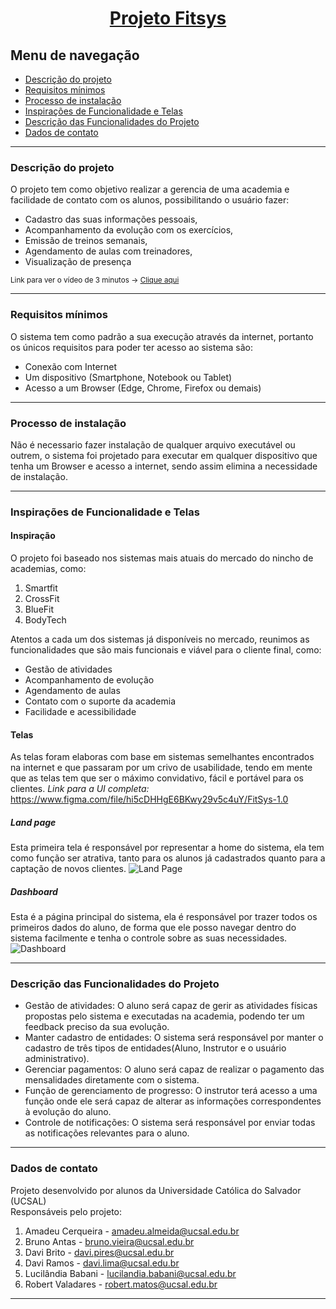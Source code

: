 <h1 align="center">
     <a href="#">Projeto Fitsys</a>
</h1>

<h2>Menu de navegação</h2>

* <a href="#descricao">Descrição do projeto</a>
* <a href="#requisitos">Requisitos mínimos</a>
* <a href="#processo">Processo de instalação</a>
* <a href="#inspiracoes">Inspirações de Funcionalidade e Telas</a>
* <a href="#funcionalidades">Descrição das Funcionalidades do Projeto</a>
* <a href="#dados">Dados de contato</a>

---
<a id="descricao"></a>
### Descrição do projeto
O projeto tem como objetivo realizar a gerencia de uma academia e facilidade de contato com os alunos, possibilitando o usuário fazer: 
* Cadastro das suas informações pessoais, 
* Acompanhamento da evolução com os exercícios, 
* Emissão de treinos semanais, 
* Agendamento de aulas com treinadores,
* Visualização de presença

<p><small>Link para ver o vídeo de 3 minutos -> <a href="https://drive.google.com/file/d/1I-ZvjDiq1Rr-CHeKXVuetW-dbiLb41Dp/view?usp=sharing">Clique aqui</a></small></p>

---

<a id="requisitos"></a>
### Requisitos mínimos
O sistema tem como padrão a sua execução através da internet, portanto os únicos requisitos para poder ter acesso ao sistema são: 
* Conexão com Internet 
* Um dispositivo (Smartphone, Notebook ou Tablet) 
* Acesso a um Browser (Edge, Chrome, Firefox ou demais)

---


<a id="processo"></a>
### Processo de instalação
Não é necessario fazer instalação de qualquer arquivo executável ou outrem, o sistema foi projetado para executar em qualquer dispositivo que tenha um Browser e acesso a internet, sendo assim elimina a necessidade de instalação.

---

<a id="inspiracoes"></a>
### Inspirações de Funcionalidade e Telas
#### Inspiração
O projeto foi baseado nos sistemas mais atuais do mercado do nincho de academias, como: 
1. Smartfit
2. CrossFit
3. BlueFit
4. BodyTech

Atentos a cada um dos sistemas já disponíveis no mercado, reunimos as funcionalidades que são mais funcionais e viável para o cliente final, como:
* Gestão de atividades
* Acompanhamento de evolução
* Agendamento de aulas
* Contato com o suporte da academia
* Facilidade e acessibilidade

#### Telas
As telas foram elaboras com base em sistemas semelhantes encontrados na internet e que passaram por um crivo de usabilidade, tendo em mente que as telas tem que ser o máximo convidativo, fácil e portável para os clientes.
*Link para a UI completa:* https://www.figma.com/file/hi5cDHHgE6BKwy29v5c4uY/FitSys-1.0
##### Land page
Esta primeira tela é responsável por representar a home do sistema, ela tem como função ser atrativa, tanto para os alunos já cadastrados quanto para a captação de novos clientes.
  <img src="./README/images/LandPage.png" alt="Land Page">

##### Dashboard
Esta é a página principal do sistema, ela é responsável por trazer todos os primeiros dados do aluno, de forma que ele posso navegar dentro do sistema facilmente e tenha o controle sobre as suas necessidades.
  <img src="./README/images/Dashboard.png" alt="Dashboard">


---

<a id="funcionalidades"></a>
### Descrição das Funcionalidades do Projeto
* Gestão de atividades:
  O aluno será capaz de gerir as atividades físicas propostas pelo sistema e executadas na academia, podendo ter um feedback preciso da sua evolução.
* Manter cadastro de entidades:
  O sistema será responsável por manter o cadastro de três tipos de entidades(Aluno, Instrutor e o usuário administrativo).
* Gerenciar pagamentos:
  O aluno será capaz de realizar o pagamento das mensalidades diretamente com o sistema.
* Função de gerenciamento de progresso:
  O instrutor terá acesso a uma função onde ele será capaz de alterar as informações correspondentes à evolução do aluno.
* Controle de notificações:
O sistema será responsável por enviar todas as notificações relevantes para o aluno.
---

<a id="dados"></a>
### Dados de contato
Projeto desenvolvido por alunos da Universidade Católica do Salvador (UCSAL) <br>
Responsáveis pelo projeto:
1. Amadeu Cerqueira - amadeu.almeida@ucsal.edu.br
2. Bruno Antas - bruno.vieira@ucsal.edu.br
3. Davi Brito - davi.pires@ucsal.edu.br
4. Davi Ramos - davi.lima@ucsal.edu.br
5. Lucilândia Babani - lucilandia.babani@ucsal.edu.br
6. Robert Valadares - robert.matos@ucsal.edu.br
---
